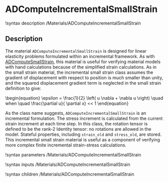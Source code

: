 # ADComputeIncrementalSmallStrain

!syntax description /Materials/ADComputeIncrementalSmallStrain

## Description

The material `ADComputeIncrementalSmallStrain` is designed for linear elasticity
problems formulated within an incremental framework.  As with
[ADComputeSmallStrain](/ADComputeSmallStrain.md), this material is useful for
verifying material models with hand calculations because of the simplified
strain calculations.  As in the small strain material, the incremental small
strain class assumes the gradient of displacement with respect to position is
much smaller than unity, and the squared displacement gradient term is neglected
in the small strain definition to give:

\begin{equation}
\epsilon = \frac{1}{2} \left( u \nabla + \nabla u \right) \quad when \quad \frac{\partial u}{ \partial x} << 1
\end{equation}

As the class name suggests, `ADComputeIncrementalSmallStrain` is an incremental
formulation.  The stress increment is calculated from the current strain
increment at each time step.  In this class, the rotation tensor is defined to
be the rank-2 Identity tensor: no rotations are allowed in the model. Stateful
properties, including `strain_old` and `stress_old`, are stored. This
incremental small strain material is useful as a component of verifying more
complex finite incremental strain-stress calculations.

!syntax parameters /Materials/ADComputeIncrementalSmallStrain

!syntax inputs /Materials/ADComputeIncrementalSmallStrain

!syntax children /Materials/ADComputeIncrementalSmallStrain
